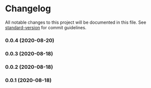# Changelog

All notable changes to this project will be documented in this file. See [standard-version](https://github.com/conventional-changelog/standard-version) for commit guidelines.

### 0.0.4 (2020-08-20)

### 0.0.3 (2020-08-18)

### 0.0.2 (2020-08-18)

### 0.0.1 (2020-08-18)
